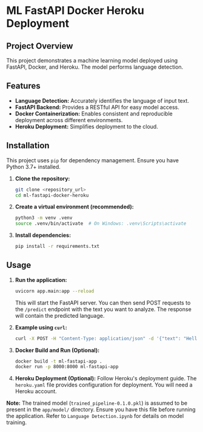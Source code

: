 # ML FastAPI Docker Heroku Deployment

## Project Overview

This project demonstrates a machine learning model deployed using FastAPI, Docker, and Heroku.  The model performs language detection.

## Features

* **Language Detection:**  Accurately identifies the language of input text.
* **FastAPI Backend:**  Provides a RESTful API for easy model access.
* **Docker Containerization:** Enables consistent and reproducible deployment across different environments.
* **Heroku Deployment:**  Simplifies deployment to the cloud.


## Installation

This project uses `pip` for dependency management.  Ensure you have Python 3.7+ installed.

1. **Clone the repository:**
   ```bash
   git clone <repository_url>
   cd ml-fastapi-docker-heroku
   ```

2. **Create a virtual environment (recommended):**
   ```bash
   python3 -m venv .venv
   source .venv/bin/activate  # On Windows: .venv\Scripts\activate
   ```

3. **Install dependencies:**
   ```bash
   pip install -r requirements.txt
   ```

## Usage

1. **Run the application:**
   ```bash
   uvicorn app.main:app --reload
   ```
   This will start the FastAPI server.  You can then send POST requests to the `/predict` endpoint with the text you want to analyze.  The response will contain the predicted language.

2. **Example using `curl`:**

   ```bash
   curl -X POST -H "Content-Type: application/json" -d '{"text": "Hello, world!"}' http://localhost:8000/predict
   ```

3. **Docker Build and Run (Optional):**
   ```bash
   docker build -t ml-fastapi-app .
   docker run -p 8000:8000 ml-fastapi-app
   ```

4. **Heroku Deployment (Optional):**
   Follow Heroku's deployment guide.  The `heroku.yaml` file provides configuration for deployment.  You will need a Heroku account.

**Note:**  The trained model (`trained_pipeline-0.1.0.pkl`) is assumed to be present in the `app/model/` directory.  Ensure you have this file before running the application.  Refer to `Language Detection.ipynb` for details on model training.
